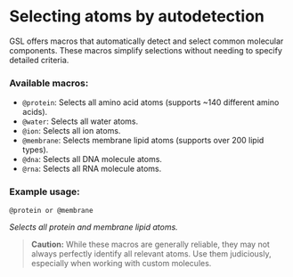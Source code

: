 # Selecting atoms by autodetection

GSL offers macros that automatically detect and select common molecular components. These macros simplify selections without needing to specify detailed criteria.

### Available macros:

- `@protein`: Selects all amino acid atoms (supports ~140 different amino acids).
- `@water`: Selects all water atoms.
- `@ion`: Selects all ion atoms.
- `@membrane`: Selects membrane lipid atoms (supports over 200 lipid types).
- `@dna`: Selects all DNA molecule atoms.
- `@rna`: Selects all RNA molecule atoms.

### Example usage:

```gsl
@protein or @membrane
```

*Selects all protein and membrane lipid atoms.*

> **Caution:** While these macros are generally reliable, they may not always perfectly identify all relevant atoms. Use them judiciously, especially when working with custom molecules.
